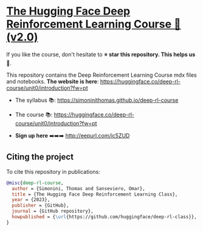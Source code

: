 # [The Hugging Face Deep Reinforcement Learning Course 🤗 (v2.0)](https://huggingface.co/deep-rl-course/unit0/introduction)

If you like the course, don't hesitate to **⭐ star this repository. This helps us 🤗**.

This repository contains the Deep Reinforcement Learning Course mdx files and notebooks. **The website is here**: https://huggingface.co/deep-rl-course/unit0/introduction?fw=pt

- The syllabus 📚: https://simoninithomas.github.io/deep-rl-course

- The course 📚: https://huggingface.co/deep-rl-course/unit0/introduction?fw=pt

- **Sign up here** ➡️➡️➡️ http://eepurl.com/ic5ZUD



## Citing the project

To cite this repository in publications:

```bibtex
@misc{deep-rl-course,
  author = {Simonini, Thomas and Sanseviero, Omar},
  title = {The Hugging Face Deep Reinforcement Learning Class},
  year = {2023},
  publisher = {GitHub},
  journal = {GitHub repository},
  howpublished = {\url{https://github.com/huggingface/deep-rl-class}},
}
```